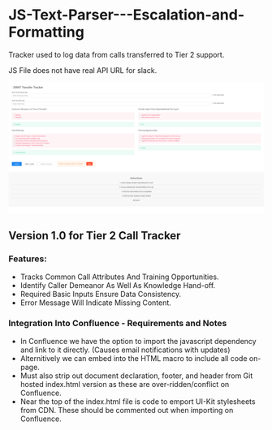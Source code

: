 # JS-Text-Parser---Escalation-and-Formatting
Tracker used to log data from calls transferred to Tier 2 support.

JS File does not have real API URL for slack.


![Call Tracker](/Screenshot.png?raw=true "Call Tracker")


## Version 1.0 for **Tier 2 Call Tracker**

### Features:
+ Tracks Common Call Attributes And Training Opportunities.
+ Identify Caller Demeanor As Well As Knowledge Hand-off.
+ Required Basic Inputs Ensure Data Consistency.
+ Error Message Will Indicate Missing Content.


### Integration Into Confluence - Requirements and Notes
+ In Confluence we have the option to import the javascript dependency and link to it directly. (Causes email notifications with updates)
+ Alternitively we can embed <script type='text/javascript'> </script> into the HTML macro to include all code on-page.
+ Must also strip out document declaration, footer, and header from Git hosted index.html version as these are over-ridden/conflict on Confluence.
+ Near the top of the index.html file is code to emport UI-Kit stylesheets from CDN. These should be commented out when importing on Confluence.